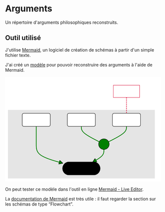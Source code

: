 # Arguments

Un répertoire d'arguments philosophiques reconstruits.

## Outil utilisé

J'utilise [Mermaid](https://mermaid-js.github.io/mermaid/#/), un logiciel de création de schémas à partir d'un simple fichier texte.

J'ai créé un [modèle](https://mermaid.live/edit#pako:eNp1VO1O2zAUfZWLq6LCCONDSCxlSKPwgwmtlYr2h_DDtS-ph2MH2xFjbR6I5-DFdpOmTTZBI9XNPefcY9976wUTViKLWb-_UEaFGBYJC3PMMGFxwmbc04-9JjSaTikKCet9c2mRoQngUISFD84-YhwcNz7njuJDeFBaxz08qZ4SWgERDCyE1dZ1BSXso0zxhs9QN2jv9PSU8lgTIq_-YHyw_wWzIWTcpcpETqXzEB_nv7tKUI1WOJV5axosynkI6EwkLa1yvd8PSN5qteGkDpEYvQdtn8WcuxDlVplwZeSiPmGDQ3qn5O7XJEnYuPq6h93_XLZUllsXeF2b7plOMCtBKCc0fkrr8jRneJ6rgENYgx2_NlfZMR41xrBizjQXj8Nuqtr2GevCzayWZdvZn9wpPtPoqb80AB6FNZK7l1Elryeh06taltOx_iHUHl3owjqJriXUG0pYSYxNNVd285Dpun-VfXAFVkm4lMqkFDg6oFdyf5zmXKxDZQllv5-YTSa4vUgM0Kff50LcqqAxBlocdsKX6IWLoV5UHpQ1K9AXs9TxfA7rMV2FparGm1id5HA4SNjEvb1mylf_jZ0NMLGFgyIorTw6oFpCWlAjqLrBg6TqQWEQ8rUUYug9FTYM28wQRefLCXdA1fdvr08F7WR51MG34Yg4EUxuDgeD7Z3WezS4owGwRujCV6di9w32_m7fdxqtwA9zoZEbw_HF96vR7fX4x7QNHZJuPPu1KhnJOki0Hy3P1Lldo7B19lmdL4_ZHsvQZVxJuoIWlaC9fWB9_SSmJF6RSx7wSqpgHYsfuPa4x3gR7PTFiGZsGtKl4tTOrGGVfwEyEaoQ) pour pouvoir reconstruire des arguments à l'aide de Mermaid.

[![](argument-template-example.mmd.svg)](https://mermaid.live/edit#pako:eNp9VO1O2zAUfZVLqqLCCINWSCxlSKPwYxNaKxXtD-GHa19SD8cOtqOOtXkgnoMX202atNlU1kp1c8-599yveBlwIzCIgm53KbX0ESzjwM8xxTiI4mDGHP05qk2j6ZSsEAedLzbJU9QeLHK_dN6aJ4y8ZdplzJJ9CI9SqaiDZ-W3gK0DETQsuVHGth0KOEaR4C2boarRzvn5OcUx2odO_sbo5PgTpkNImU2kDq1M5j4aZL_aniBrX25l6oyusTBj3qPVoTB0iibfd0jOKLnhJBaRGJ1HZRZ8zqwPMyO1v9FiWVVY45DcS3H4OY7jYFz-PMDhPyp7Ms2M9azqTbumM0wL4NJyhR-Sqj11DYu59DiEBmzpbWMVLeFRLQxr5kwx_jRsh6pkF1g1bmaUKLaT_cGsZDOFjuZLC-CQGy2YfRmV7tUmtGZVuWVU1l-ESqMNXRkr0G4JVUJxUBBj08213NynqppfKe9tjmUQJoTUCRn6J_RI6k_TjPHGVBRQdLux3kSCu6tYA326Xcb5nfQKI6DDYst8jY7bCKpDZl4avQZdPkssy-bQrOnaLGS53sRqBYfTXhxM7NtrKl35bhxsgInJLeReKunQAvUSkpwGQd31DgR1D3KNkDWuEEHnOTd-uI0MYXi5mjAL1H339vqcUyarfgvfhz5xQpjcnvZ6-wdb7VHvnhbAaK5yV1YVPNTY7mxLpR1SozXa3-kz2GntU06DHTnRE_xH4t18UYtNUeOrbzeju6_j79O1aXxKTuPZz_VMyKcxh8fh6kJemgaCvYuP8nI1CI6CFG3KpKALblmyt3cbNJdbrAvi5ZlgHm-E9MYG0SNTDo8ClnszfdG8XsqadC0ZLUtas4o_3d7GpA)

On peut tester ce modèle dans l'outil en ligne [Mermaid - Live Editor](https://mermaid.live/edit#pako:eNp9VO1O2zAUfZVLqqLCCINWSCxlSKPwYxNaKxXtD-GHa19SD8cOtqOOtXkgnoMX202atNlU1kp1c8-599yveBlwIzCIgm53KbX0ESzjwM8xxTiI4mDGHP05qk2j6ZSsEAedLzbJU9QeLHK_dN6aJ4y8ZdplzJJ9CI9SqaiDZ-W3gK0DETQsuVHGth0KOEaR4C2boarRzvn5OcUx2odO_sbo5PgTpkNImU2kDq1M5j4aZL_aniBrX25l6oyusTBj3qPVoTB0iibfd0jOKLnhJBaRGJ1HZRZ8zqwPMyO1v9FiWVVY45DcS3H4OY7jYFz-PMDhPyp7Ms2M9azqTbumM0wL4NJyhR-Sqj11DYu59DiEBmzpbWMVLeFRLQxr5kwx_jRsh6pkF1g1bmaUKLaT_cGsZDOFjuZLC-CQGy2YfRmV7tUmtGZVuWVU1l-ESqMNXRkr0G4JVUJxUBBj08213NynqppfKe9tjmUQJoTUCRn6J_RI6k_TjPHGVBRQdLux3kSCu6tYA326Xcb5nfQKI6DDYst8jY7bCKpDZl4avQZdPkssy-bQrOnaLGS53sRqBYfTXhxM7NtrKl35bhxsgInJLeReKunQAvUSkpwGQd31DgR1D3KNkDWuEEHnOTd-uI0MYXi5mjAL1H339vqcUyarfgvfhz5xQpjcnvZ6-wdb7VHvnhbAaK5yV1YVPNTY7mxLpR1SozXa3-kz2GntU06DHTnRE_xH4t18UYtNUeOrbzeju6_j79O1aXxKTuPZz_VMyKcxh8fh6kJemgaCvYuP8nI1CI6CFG3KpKALblmyt3cbNJdbrAvi5ZlgHm-E9MYG0SNTDo8ClnszfdG8XsqadC0ZLUtas4o_3d7GpA).


La [documentation de Mermaid](https://mermaid-js.github.io/mermaid/#/flowchart) est très utile : il faut regarder la section sur les schémas de type “Flowchart”.
